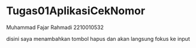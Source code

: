 # Tugas01AplikasiCekNomor

Muhammad Fajar Rahmadi
2210010532

disini saya menambahkan tombol hapus dan akan langsung fokus ke input
